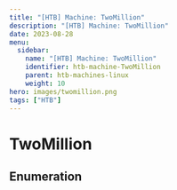 ```yaml
---
title: "[HTB] Machine: TwoMillion"
description: "[HTB] Machine: TwoMillion"
date: 2023-08-28
menu:
  sidebar:
    name: "[HTB] Machine: TwoMillion"
    identifier: htb-machine-TwoMillion
    parent: htb-machines-linux
    weight: 10
hero: images/twomillion.png
tags: ["HTB"]
---
```


# TwoMillion
## Enumeration
